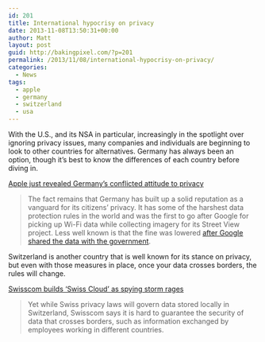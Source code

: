 ```yaml
---
id: 201
title: International hypocrisy on privacy
date: 2013-11-08T13:50:31+00:00
author: Matt
layout: post
guid: http://bakingpixel.com/?p=201
permalink: /2013/11/08/international-hypocrisy-on-privacy/
categories:
  - News
tags:
  - apple
  - germany
  - switzerland
  - usa
---
```

With the U.S., and its NSA in particular, increasingly in the spotlight over ignoring privacy issues, many companies and individuals are beginning to look to other countries for alternatives. Germany has always been an option, though it&#8217;s best to know the differences of each country before diving in.

[Apple just revealed Germany’s conflicted attitude to privacy](http://qz.com/144638/apple-just-revealed-germanys-conflicted-attitude-to-privacy/)

> The fact remains that Germany has built up a solid reputation as a vanguard for its citizens’ privacy. It has some of the harshest data protection rules in the world and was the first to go after Google for picking up Wi-Fi data while collecting imagery for its Street View project. Less well known is that the fine was lowered [after Google shared the data with the government](http://bits.blogs.nytimes.com/2013/04/23/germanys-complicated-relationship-with-google-street-view/). 

Switzerland is another country that is well known for its stance on privacy, but even with those measures in place, once your data crosses borders, the rules will change.

[Swisscom builds &#8216;Swiss Cloud&#8217; as spying storm rages](http://www.reuters.com/article/2013/11/03/us-swisscom-cloud-idUSBRE9A209S20131103)

> Yet while Swiss privacy laws will govern data stored locally in Switzerland, Swisscom says it is hard to guarantee the security of data that crosses borders, such as information exchanged by employees working in different countries.